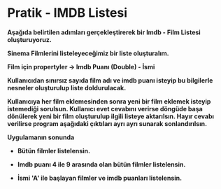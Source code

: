 # Pratik - IMDB Listesi
**Aşağıda belirtilen adımları gerçekleştirerek bir Imdb - Film Listesi oluşturuyoruz.**

**Sinema Filmlerini listeleyeceğimiz bir liste oluşturalım.**

**Film için propertyler -> Imdb Puanı (Double) - İsmi** 

**Kullanıcıdan sınırsız sayıda film adı ve imdb puanı isteyip bu bilgilerle nesneler oluşturulup liste doldurulacak.**

**Kullanıcıya her film eklemesinden sonra yeni bir film eklemek isteyip istemediği sorulsun. Kullanıcı evet cevabını verirse döngüde başa dönülerek yeni bir film oluşturulup ilgili listeye aktarılsın. Hayır cevabı verilirse program aşağıdaki çıktıları ayrı ayrı sunarak sonlandırılsın.**

**Uygulamanın sonunda**

- **Bütün filmler listelensin.**

- **Imdb puanı 4 ile 9 arasında olan bütün filmler listelensin.**

- **İsmi 'A' ile başlayan filmler ve imdb puanları listelensin.**
